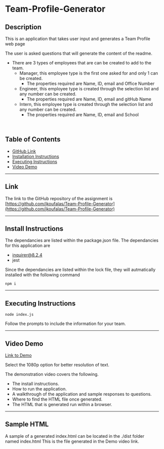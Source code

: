 # Team-Profile-Generator

## Description

This is an application that takes user input and generates a Team Profile web page 

The user is asked questions that will generate the content of the readme.
- There are 3 types of employees that are can be created to add to the team.
    - Manager, this employee type is the first one asked for and only 1 can be created.
        - The properties required are Name, ID, email and Office Number
    - Engineer, this employee type is created through the selection list and any number can be created.
        - The properties required are Name, ID, email and gitHub Name
    - Intern, this employee type is created through the selection list and any number can be created.
        - The properties required are Name, ID, email and School
<br>

## Table of Contents

- [GitHub Link](#link)
- [Installation Instructions](#install-instructions)
- [Executing Instructions](#)
- [Video Demo](#video-demo)
---

## Link

The link to the GitHub repository of the assignment is <br>
[https://github.com/jkoufalas/Team-Profile-Generator](https://github.com/jkoufalas/Team-Profile-Generator)

---

## Install Instructions

The dependancies are listed within the package.json file. The dependancies for this application are
 - inquirer@8.2.4
 - jest

Since the dependancies are listed within the lock file, they will autmatically installed with the following command

```
npm i
```
---

## Executing Instructions

```
node index.js
```

Follow the prompts to include the information for your team.

---
## Video Demo

[Link to Demo](https://youtu.be/bh7CS-XA1Yk)

Select the 1080p option for better resolution of text.

The demonstration video covers the following. 
- The install instructions.
- How to run the application.
- A walkthrough of the application and sample responses to questions.
- Where to find the HTML file once generated.
- The HTML that is generated run within a browser.
---

## Sample HTML

A sample of a generated index.html can be located in the ./dist folder named index.html This is the file generated in the Demo video link.
